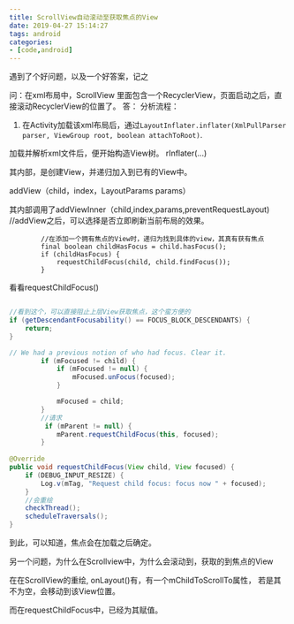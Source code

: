 ```yaml
---
title: ScrollView自动滚动至获取焦点的View
date: 2019-04-27 15:14:27
tags: android
categories: 
- [code,android]
---
```


遇到了个好问题，以及一个好答案，记之

问：在xml布局中，ScrollView 里面包含一个RecyclerView，页面启动之后，直接滚动RecyclerView的位置了。
答：
分析流程：
1. 在Activity加载该xml布局后，通过`LayoutInflater.inflater(XmlPullParser parser, ViewGroup root, boolean attachToRoot)`.


加载并解析xml文件后，便开始构造View树。 rInflater(...)

其内部，是创建View，并递归加入到已有的View中。

addView（child，index，LayoutParams params）

其内部调用了addViewInner（child,index,params,preventRequestLayout) //addView之后，可以选择是否立即刷新当前布局的效果。

```
        //在添加一个拥有焦点的View时，递归为找到具体的view，其真有获有焦点
        final boolean childHasFocus = child.hasFocus();
        if (childHasFocus) {
            requestChildFocus(child, child.findFocus());
        }
```
 

看看requestChildFocus()
```java

//看到这个，可以直接阻止上层View获取焦点，这个蛮方便的
if (getDescendantFocusability() == FOCUS_BLOCK_DESCENDANTS) {
    return;
}

// We had a previous notion of who had focus. Clear it.
        if (mFocused != child) {
            if (mFocused != null) {
                mFocused.unFocus(focused);
            }

            mFocused = child;
        }      
        //请求
         if (mParent != null) {
            mParent.requestChildFocus(this, focused);
        }
        
@Override
public void requestChildFocus(View child, View focused) {
    if (DEBUG_INPUT_RESIZE) {
        Log.v(mTag, "Request child focus: focus now " + focused);
    }
    //会重绘
    checkThread();
    scheduleTraversals();
}

```
到此，可以知道，焦点会在加载之后确定。

另一个问题，为什么在Scrollview中，为什么会滚动到，获取的到焦点的View

在在ScrollView的重绘, onLayout()有，有一个mChildToScrollTo属性，
若是其不为空，会移动到该View位置。

而在requestChildFocus中，已经为其赋值。